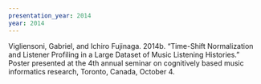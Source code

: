 ```yaml
---
presentation_year: 2014
year: 2014
---
```


Vigliensoni, Gabriel, and Ichiro Fujinaga. 2014b. “Time-Shift Normalization and Listener Profiling in a Large Dataset of Music Listening Histories.” Poster presented at the 4th annual seminar on cognitively based music informatics research, Toronto, Canada, October 4.